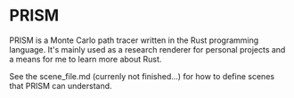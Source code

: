 # PRISM #

PRISM is a Monte Carlo path tracer written in the Rust programming language. It's mainly used
as a research renderer for personal projects and a means for me to learn more about Rust.

See the scene_file.md (currenly not finished...) for how to define scenes that PRISM can understand.